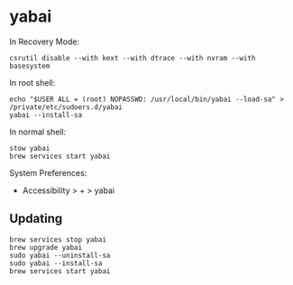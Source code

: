 # yabai

In Recovery Mode:

```
csrutil disable --with kext --with dtrace --with nvram --with basesystem
```

In root shell:

```
echo "$USER ALL = (root) NOPASSWD: /usr/local/bin/yabai --load-sa" > /private/etc/sudoers.d/yabai
yabai --install-sa
```

In normal shell:

```
stow yabai
brew services start yabai
```

System Preferences:

- Accessibility > + > yabai

## Updating

```
brew services stop yabai
brew upgrade yabai
sudo yabai --uninstall-sa
sudo yabai --install-sa
brew services start yabai
```
